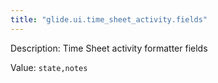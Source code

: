```yaml
---
title: "glide.ui.time_sheet_activity.fields"
---
```


Description: Time Sheet activity formatter fields

Value: `state,notes`